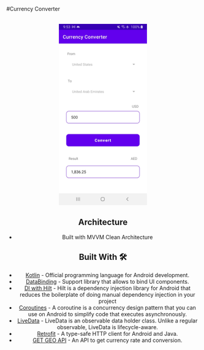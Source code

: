 #Currency Converter

<br/>

<div align="center">
  <img src="screen_shot/ss.jpg" width="230px" />

<br/>


## Architecture
* Built with MVVM Clean Architecture


## Built With 🛠
- [Kotlin](https://kotlinlang.org/) - Official programming language for Android development.
- [DataBinding](https://developer.android.com/topic/libraries/data-binding) - Support library that allows to bind UI components.
- [DI with Hilt](https://developer.android.com/training/dependency-injection/hilt-android) - Hilt is a dependency injection library for Android that reduces the boilerplate of doing manual dependency injection in your project
- [Coroutines](https://developer.android.com/kotlin/coroutines) - A coroutine is a concurrency design pattern that you can use on Android to simplify code that executes asynchronously.
- [LiveData](https://developer.android.com/topic/libraries/architecture/livedata) - LiveData is an observable data holder class. Unlike a regular observable, LiveData is lifecycle-aware.
- [Retrofit](https://square.github.io/retrofit/) - A type-safe HTTP client for Android and Java.
- [GET GEO API](https://currency.getgeoapi.com/) - An API to get currency rate and conversion.

